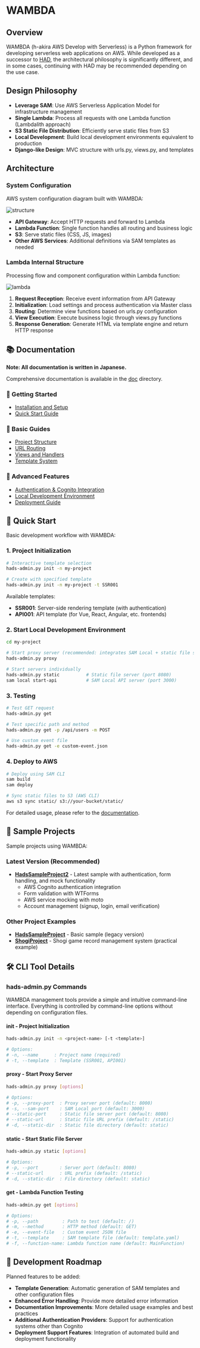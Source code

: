 # WAMBDA

## Overview

WAMBDA (h-akira AWS Develop with Serverless) is a Python framework for developing serverless web applications on AWS. While developed as a successor to [HAD](https://github.com/h-akira/had), the architectural philosophy is significantly different, and in some cases, continuing with HAD may be recommended depending on the use case.

## Design Philosophy

- **Leverage SAM**: Use AWS Serverless Application Model for infrastructure management
- **Single Lambda**: Process all requests with one Lambda function (Lambdalith approach)
- **S3 Static File Distribution**: Efficiently serve static files from S3
- **Local Development**: Build local development environments equivalent to production
- **Django-like Design**: MVC structure with urls.py, views.py, and templates

## Architecture

### System Configuration

AWS system configuration diagram built with WAMBDA:

![structure](images/structure.png)

- **API Gateway**: Accept HTTP requests and forward to Lambda
- **Lambda Function**: Single function handles all routing and business logic
- **S3**: Serve static files (CSS, JS, images)
- **Other AWS Services**: Additional definitions via SAM templates as needed

### Lambda Internal Structure

Processing flow and component configuration within Lambda function:

![lambda](images/lambda_en.png)

1. **Request Reception**: Receive event information from API Gateway
2. **Initialization**: Load settings and process authentication via Master class
3. **Routing**: Determine view functions based on urls.py configuration
4. **View Execution**: Execute business logic through views.py functions
5. **Response Generation**: Generate HTML via template engine and return HTTP response

## 📚 Documentation

**Note: All documentation is written in Japanese.**

Comprehensive documentation is available in the [doc](./doc/README.md) directory.

### 🚀 Getting Started
- [Installation and Setup](./doc/installation.md)
- [Quick Start Guide](./doc/quickstart.md)

### 📖 Basic Guides
- [Project Structure](./doc/project-structure.md)
- [URL Routing](./doc/url-routing.md)
- [Views and Handlers](./doc/views-handlers.md)
- [Template System](./doc/templates.md)

### 🔧 Advanced Features
- [Authentication & Cognito Integration](./doc/authentication.md)
- [Local Development Environment](./doc/local-development.md)
- [Deployment Guide](./doc/deployment.md)

## 🚀 Quick Start

Basic development workflow with WAMBDA:

### 1. Project Initialization
```bash
# Interactive template selection
hads-admin.py init -n my-project

# Create with specified template
hads-admin.py init -n my-project -t SSR001
```

Available templates:
- **SSR001**: Server-side rendering template (with authentication)
- **API001**: API template (for Vue, React, Angular, etc. frontends)

### 2. Start Local Development Environment
```bash
cd my-project

# Start proxy server (recommended: integrates SAM Local + static file server)
hads-admin.py proxy

# Start servers individually
hads-admin.py static          # Static file server (port 8080)
sam local start-api           # SAM Local API server (port 3000)
```

### 3. Testing
```bash
# Test GET request
hads-admin.py get

# Test specific path and method
hads-admin.py get -p /api/users -m POST

# Use custom event file
hads-admin.py get -e custom-event.json
```

### 4. Deploy to AWS
```bash
# Deploy using SAM CLI
sam build
sam deploy

# Sync static files to S3 (AWS CLI)
aws s3 sync static/ s3://your-bucket/static/
```

For detailed usage, please refer to the [documentation](./doc/README.md).

## 📁 Sample Projects

Sample projects using WAMBDA:

### Latest Version (Recommended)
- **[HadsSampleProject2](../HadsSampleProject2/)** - Latest sample with authentication, form handling, and mock functionality
  - AWS Cognito authentication integration
  - Form validation with WTForms
  - AWS service mocking with moto
  - Account management (signup, login, email verification)

### Other Project Examples
- **[HadsSampleProject](../HadsSampleProject/)** - Basic sample (legacy version)
- **[ShogiProject](https://github.com/h-akira/ShogiProject)** - Shogi game record management system (practical example)

## 🛠️ CLI Tool Details

### hads-admin.py Commands

WAMBDA management tools provide a simple and intuitive command-line interface. Everything is controlled by command-line options without depending on configuration files.

#### init - Project Initialization
```bash
hads-admin.py init -n <project-name> [-t <template>]

# Options:
# -n, --name      : Project name (required)
# -t, --template  : Template (SSR001, API001)
```

#### proxy - Start Proxy Server
```bash
hads-admin.py proxy [options]

# Options:
# -p, --proxy-port  : Proxy server port (default: 8000)
# -s, --sam-port    : SAM Local port (default: 3000)
# --static-port     : Static file server port (default: 8080)
# --static-url      : Static file URL prefix (default: /static)
# -d, --static-dir  : Static file directory (default: static)
```

#### static - Start Static File Server
```bash
hads-admin.py static [options]

# Options:
# -p, --port        : Server port (default: 8080)
# --static-url      : URL prefix (default: /static)
# -d, --static-dir  : File directory (default: static)
```

#### get - Lambda Function Testing
```bash
hads-admin.py get [options]

# Options:
# -p, --path         : Path to test (default: /)
# -m, --method       : HTTP method (default: GET)
# -e, --event-file   : Custom event JSON file
# -t, --template     : SAM template file (default: template.yaml)
# -f, --function-name: Lambda function name (default: MainFunction)
```

## 🔧 Development Roadmap

Planned features to be added:
- **Template Generation**: Automatic generation of SAM templates and other configuration files
- **Enhanced Error Handling**: Provide more detailed error information
- **Documentation Improvements**: More detailed usage examples and best practices
- **Additional Authentication Providers**: Support for authentication systems other than Cognito
- **Deployment Support Features**: Integration of automated build and deployment functionality
